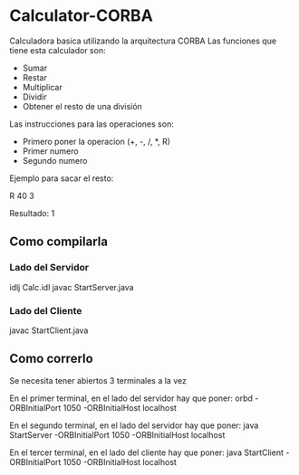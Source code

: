 # Calculator-CORBA
Calculadora basica utilizando la arquitectura CORBA
Las funciones que tiene esta calculador son:
  - Sumar
  - Restar
  - Multiplicar
  - Dividir
  - Obtener el resto de una división

Las instrucciones para las operaciones son:
  - Primero poner la operacion (+, -, /, *, R)
  - Primer numero 
  - Segundo numero

Ejemplo para sacar el resto:

R 40 3

Resultado: 1


## Como compilarla
### Lado del Servidor
idlj Calc.idl
javac StartServer.java

### Lado del Cliente
javac StartClient.java

## Como correrlo
Se necesita tener abiertos 3 terminales a la vez

En el primer terminal, en el lado del servidor hay que poner:
orbd -ORBInitialPort 1050 -ORBInitialHost localhost

En el segundo terminal, en el lado del servidor hay que poner:
java StartServer -ORBInitialPort 1050 -ORBInitialHost localhost

En el tercer terminal, en el lado del cliente hay que poner:
java StartClient -ORBInitialPort 1050 -ORBInitialHost localhost
